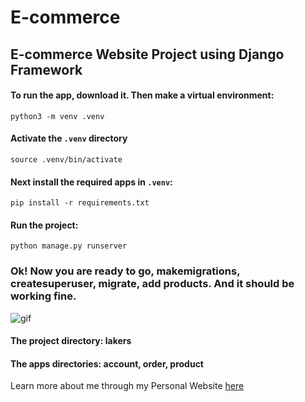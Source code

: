 # E-commerce
## E-commerce Website Project using Django Framework

#### To run the app, download it. Then make a virtual environment:
    python3 -m venv .venv

#### Activate the `.venv` directory
    source .venv/bin/activate

#### Next install the required apps in `.venv`:
    pip install -r requirements.txt

#### Run the project:
    python manage.py runserver

### Ok! Now you are ready to go, makemigrations, createsuperuser, migrate, add products. And it should be working fine.

[gif]: https://masoud-shiri.com/media/profile_images/me2.jpg "me"
![gif][gif]

#### The project directory: **lakers**
#### The apps directories:  **account, order, product**


[blog]: https://masoud-shiri.com/
Learn more about me through my Personal Website [here][blog]